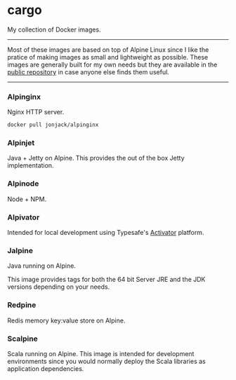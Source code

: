 # cargo

My collection of Docker images.

---

Most of these images are based on top of Alpine Linux since I like the pratice of making images as small and lightweight as possible. These images are generally built for my own needs but they are available in the [public repository](https://hub.docker.com/u/jonjack/) in case anyone else finds them useful. 

---

### Alpinginx

Nginx HTTP server.

```bash
docker pull jonjack/alpinginx
```

### Alpinjet

Java + Jetty on Alpine. This provides the out of the box Jetty implementation.


### Alpinode

Node + NPM.


### Alpivator

Intended for local development using Typesafe's [Activator](http://www.typesafe.com/activator/download) platform.


### Jalpine

Java running on Alpine.

This image provides tags for both the 64 bit Server JRE and the JDK versions depending on your needs.


### Redpine

Redis memory key:value store on Alpine.


### Scalpine

Scala running on Alpine. This image is intended for development environments since you would normally deploy the Scala libraries as application dependencies.

